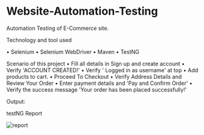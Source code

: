 # Website-Automation-Testing

Automation Testing of E-Commerce site.


Technology and tool used

•	Selenium
•	Selenium WebDriver
•	Maven
•	TestNG

Scenario of this project
•	Fill all details in Sign up and create account
•	Verify 'ACCOUNT CREATED!'
•	Verify ' Logged in as username' at top
•	Add products to cart.
•	Proceed To Checkout
•	Verify Address Details and Review Your Order
•	Enter payment details and 'Pay and Confirm Order'
•	Verify the success message 'Your order has been placed successfully!'


Output:

testNG Report

![report](https://user-images.githubusercontent.com/28623341/230076858-10b23110-ba4f-4190-804f-07bc5ce0b5d6.png)

